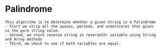 # Palindrome

    This algorithm is to determine whether a given string is a Palindrome
    - Fisrt we strip all the spaces, periods, and underscores that gives us the pure string value.
    - Second, we store reverse string in reverseStr variable using String and Array methods
    - Third, we check to see if both variables are equal.
